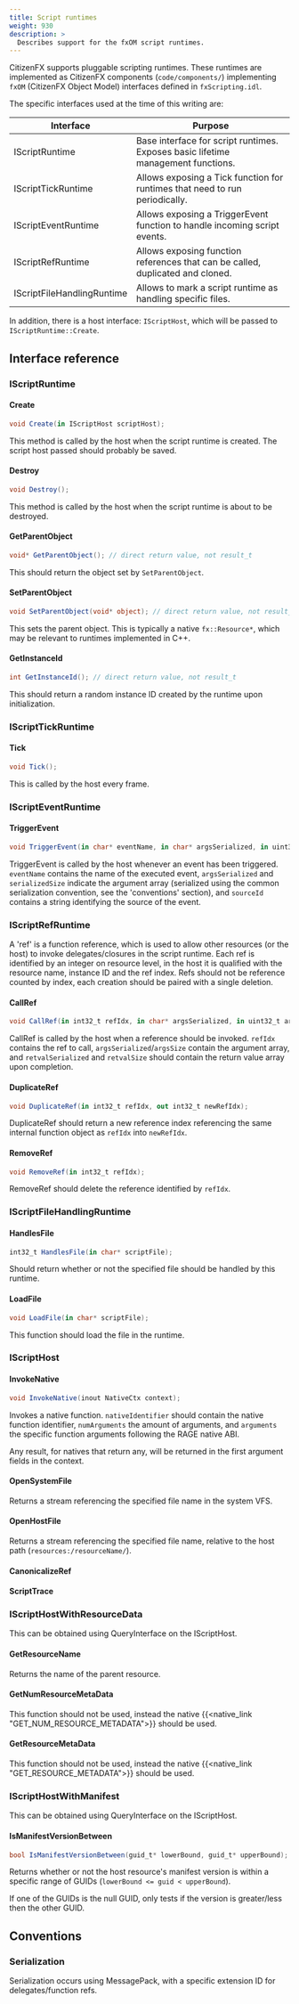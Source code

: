 ```yaml
---
title: Script runtimes
weight: 930
description: >
  Describes support for the fxOM script runtimes.
---
```


CitizenFX supports pluggable scripting runtimes. These runtimes are implemented as CitizenFX components (`code/components/`) implementing `fxOM` (CitizenFX Object Model) interfaces defined in `fxScripting.idl`.

The specific interfaces used at the time of this writing are:

|         Interface          |                                     Purpose                                      |
| -------------------------- | -------------------------------------------------------------------------------- |
| IScriptRuntime             | Base interface for script runtimes. Exposes basic lifetime management functions. |
| IScriptTickRuntime         | Allows exposing a Tick function for runtimes that need to run periodically.      |
| IScriptEventRuntime        | Allows exposing a TriggerEvent function to handle incoming script events.        |
| IScriptRefRuntime          | Allows exposing function references that can be called, duplicated and cloned.   |
| IScriptFileHandlingRuntime | Allows to mark a script runtime as handling specific files.                      |

In addition, there is a host interface: `IScriptHost`, which will be passed to `IScriptRuntime::Create`.

## Interface reference

### IScriptRuntime

#### Create

```cs
void Create(in IScriptHost scriptHost);
```

This method is called by the host when the script runtime is created. The script host passed should probably be saved.

#### Destroy

```cs
void Destroy();
```

This method is called by the host when the script runtime is about to be destroyed.

#### GetParentObject

```cs
void* GetParentObject(); // direct return value, not result_t
```

This should return the object set by `SetParentObject`.

#### SetParentObject

```cs
void SetParentObject(void* object); // direct return value, not result_t
```

This sets the parent object. This is typically a native `fx::Resource*`, which may be relevant to runtimes implemented in C++.

#### GetInstanceId

```cs
int GetInstanceId(); // direct return value, not result_t
```

This should return a random instance ID created by the runtime upon initialization.

### IScriptTickRuntime

#### Tick

```cs
void Tick();
```

This is called by the host every frame.

### IScriptEventRuntime

#### TriggerEvent

```cs
void TriggerEvent(in char* eventName, in char* argsSerialized, in uint32_t serializedSize, in char* sourceId);
```

TriggerEvent is called by the host whenever an event has been triggered. `eventName` contains the name of the executed event,
`argsSerialized` and `serializedSize` indicate the argument array (serialized using the common serialization convention, see the 'conventions' section), and
`sourceId` contains a string identifying the source of the event.

### IScriptRefRuntime

A 'ref' is a function reference, which is used to allow other resources (or the host) to invoke delegates/closures in the script runtime.
Each ref is identified by an integer on resource level, in the host it is qualified with the resource name, instance ID and the ref index.
Refs should not be reference counted by index, each creation should be paired with a single deletion.

#### CallRef

```cs
void CallRef(in int32_t refIdx, in char* argsSerialized, in uint32_t argsSize, out char* retvalSerialized, out uint32_t retvalSize);
```

CallRef is called by the host when a reference should be invoked. `refIdx` contains the ref to call, `argsSerialized`/`argsSize` contain the argument array, and `retvalSerialized` and `retvalSize` should contain the return value array upon completion.

#### DuplicateRef

```cs
void DuplicateRef(in int32_t refIdx, out int32_t newRefIdx);
```

DuplicateRef should return a new reference index referencing the same internal function object as `refIdx` into `newRefIdx`.

#### RemoveRef

```cs
void RemoveRef(in int32_t refIdx);
```

RemoveRef should delete the reference identified by `refIdx`.

### IScriptFileHandlingRuntime

#### HandlesFile

```cs
int32_t HandlesFile(in char* scriptFile);
```

Should return whether or not the specified file should be handled by this runtime.

#### LoadFile

```cs
void LoadFile(in char* scriptFile);
```

This function should load the file in the runtime.

### IScriptHost

#### InvokeNative

```cs
void InvokeNative(inout NativeCtx context);
```

Invokes a native function. `nativeIdentifier` should contain the native function identifier, `numArguments` the amount of arguments, and `arguments` the specific function arguments following the RAGE native ABI.

Any result, for natives that return any, will be returned in the first argument fields in the context.

#### OpenSystemFile

Returns a stream referencing the specified file name in the system VFS.

#### OpenHostFile

Returns a stream referencing the specified file name, relative to the host path (`resources:/resourceName/`).

#### CanonicalizeRef

#### ScriptTrace

### IScriptHostWithResourceData

This can be obtained using QueryInterface on the IScriptHost.

#### GetResourceName

Returns the name of the parent resource.

#### GetNumResourceMetaData

This function should not be used, instead the native {{<native_link "GET_NUM_RESOURCE_METADATA">}} should be used.

#### GetResourceMetaData

This function should not be used, instead the native {{<native_link "GET_RESOURCE_METADATA">}} should be used.

### IScriptHostWithManifest

This can be obtained using QueryInterface on the IScriptHost.

#### IsManifestVersionBetween

```cs
bool IsManifestVersionBetween(guid_t* lowerBound, guid_t* upperBound);
```

Returns whether or not the host resource's manifest version is within a specific range of GUIDs (`lowerBound <= guid < upperBound`).

If one of the GUIDs is the null GUID, only tests if the version is greater/less then the other GUID.

## Conventions

### Serialization

Serialization occurs using MessagePack, with a specific extension ID for delegates/function refs.
